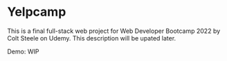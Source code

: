 # Yelpcamp

This is a final full-stack web project for Web Developer Bootcamp 2022 by Colt Steele on Udemy. This description will be upated later.

Demo: WIP